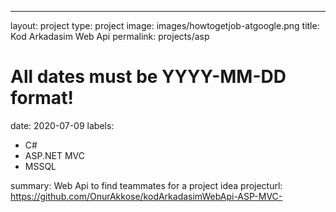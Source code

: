---
layout: project
type: project
image: images/howtogetjob-atgoogle.png
title: Kod Arkadasim Web Api
permalink: projects/asp
# All dates must be YYYY-MM-DD format!
date: 2020-07-09
labels:
  - C#
  - ASP.NET MVC
  - MSSQL
  
  
summary: Web Api to find teammates for a project idea
projecturl: https://github.com/OnurAkkose/kodArkadasimWebApi-ASP-MVC-


